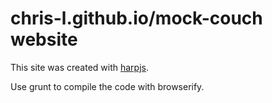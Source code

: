 chris-l.github.io/mock-couch website
====================================

This site was created with [harpjs](harpjs.com).

Use grunt to compile the code with browserify.
